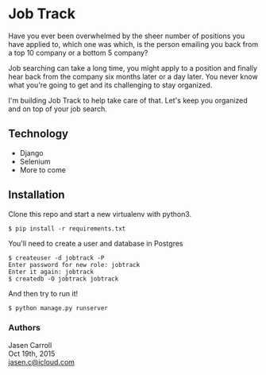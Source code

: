 # Job Track

Have you ever been overwhelmed by the sheer number of positions you have applied
to, which one was which, is the person emailing you back from a top 10 company
or a bottom 5 company?

Job searching can take a long time, you might apply to a position and finally hear
back from the company six months later or a day later. You never know what
you're going to get and its challenging to stay organized.

I'm building Job Track to help take care of that. Let's keep you organized and
on top of your job search.

## Technology

* Django
* Selenium
* More to come

## Installation

Clone this repo and start a new virtualenv with python3.

`$ pip install -r requirements.txt`

You'll need to create a user and database in Postgres

```
$ createuser -d jobtrack -P
Enter password for new role: jobtrack
Enter it again: jobtrack
$ createdb -O jobtrack jobtrack
```

And then try to run it!

`$ python manage.py runserver`


### Authors

Jasen Carroll  
Oct 19th, 2015  
jasen.c@icloud.com
